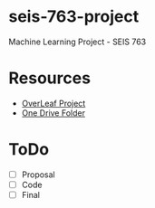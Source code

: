 # seis-763-project
Machine Learning Project - SEIS 763

# Resources
- [OverLeaf Project](https://www.overleaf.com/read/jkkzjbmxgpxf#c748ec)
- [One Drive Folder](https://uofstthomasmn-my.sharepoint.com/:f:/r/personal/tran8073_stthomas_edu/Documents/SEIS763%20Project?csf=1&web=1&e=bx7Y6a)

# ToDo
- [ ] Proposal
- [ ] Code
- [ ] Final
